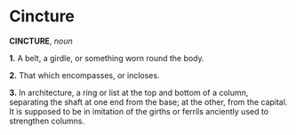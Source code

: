# Cincture

**CINCTURE**, _noun_

**1.** A belt, a girdle, or something worn round the body.

**2.** That which encompasses, or incloses.

**3.** In architecture, a ring or list at the top and bottom of a column, separating the shaft at one end from the base; at the other, from the capital. It is supposed to be in imitation of the girths or ferrils anciently used to strengthen columns.